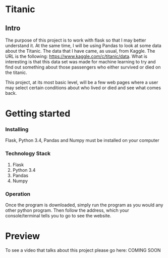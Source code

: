 # Titanic
## Intro

The purpose of this project is to work with flask so that I may better
understand it. At the same time, I will be using Pandas to look at some data
about the Titanic. The data that I have came, as usual, from Kaggle. The URL is
the following: https://www.kaggle.com/c/titanic/data. What is interesting is that
this data set was made for machine learning to try and find out something about
those passengers who either survived or died on the titanic.  

This project, at its most basic level, will be a few web pages where a user may
select certain conditions about who lived or died and see what comes back.


# Getting started
### Installing
Flask, Python 3.4, Pandas and Numpy must be installed on your computer

### Technology Stack

1. Flask
2. Python 3.4
3. Pandas
4. Numpy

### Operation

Once the program is downloaded, simply run the program as you would any other python program.
Then follow the address, which your console/terminal tells you to go to see the
website.

# Preview

To see a video that talks about this project please go here: COMING SOON
